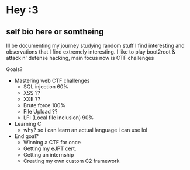 # Hey :3
## self bio here or somtheing

Ill be documenting my journey studying random stuff I find interesting and observations that I find extremely interesting.
I like to play boot2root & attack n' defense hacking, main focus now is CTF challenges

Goals?
- Mastering web CTF challenges
	- SQL injection 60%
	- XSS ??
	- XXE ??
	- Brute force 100%
	- File Upload ??
	- LFI (Local file inclusion) 90%
- Learning C
	- why? so i can learn an actual language i can use lol 
- End goal?
	- Winning a CTF for once
  	- Getting my eJPT cert.
	- Getting an internship
	- Creating my own custom C2 framework

